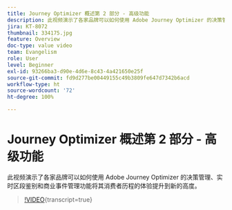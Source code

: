 ```yaml
---
title: Journey Optimizer 概述第 2 部分 - 高级功能
description: 此视频演示了各家品牌可以如何使用 Adobe Journey Optimizer 的决策管理、实时区段鉴别和商业事件管理功能将其消费者历程的体验提升到新的高度。
jira: KT-8072
thumbnail: 334175.jpg
feature: Overview
doc-type: value video
team: Evangelism
role: User
level: Beginner
exl-id: 93266ba3-d90e-4d6e-8c43-4a421650e25f
source-git-commit: fd9d277be00449155c49b3809fe647d7342b6acd
workflow-type: ht
source-wordcount: '72'
ht-degree: 100%

---
```


# Journey Optimizer 概述第 2 部分 - 高级功能

此视频演示了各家品牌可以如何使用 Adobe Journey Optimizer 的决策管理、实时区段鉴别和商业事件管理功能将其消费者历程的体验提升到新的高度。

>[!VIDEO](https://video.tv.adobe.com/v/334175?quality=12&learn=on){transcript=true}
